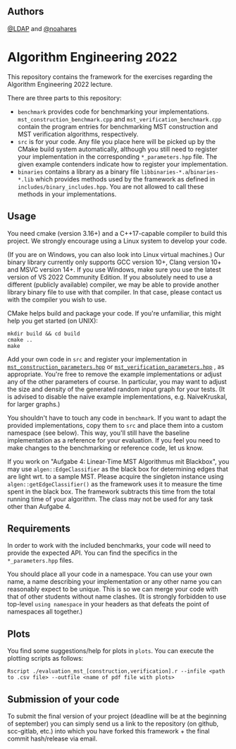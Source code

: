 ## Authors

[@LDAP](https://github.com/LDAP) and [@noahares](https://github.com/noahares)

# Algorithm Engineering 2022
This repository contains the framework for the exercises regarding the Algorithm Engineering 2022 lecture.

There are three parts to this repository:
<ul>
    <li><code>benchmark</code> provides code for benchmarking your implementations. 
        <code>mst_construction_benchmark.cpp</code> and <code>mst_verification_benchmark.cpp</code> contain 
        the program entries for benchmarking MST construction and MST verification algorithms, respectively.</li>
    <li><code>src</code> is for your code. Any file you place here will be picked up by the CMake build 
        system automatically, although you still need to register your implementation in the corresponding 
        <code>*_parameters.hpp</code> file. The given example contenders indicate how to register your 
        implementation. </li>
    <li><code>binaries</code> contains a library as a binary file <code>libbinaries-*.a</code>/<code>binaries-*.lib</code> which provides methods 
        used by the framework as defined in <code>includes/binary_includes.hpp</code>. You are not allowed 
        to call these methods in your implementations.</li>
</ul>


## Usage
You need cmake (version 3.16+) and a C++17-capable compiler to build this project.
We strongly encourage using a Linux system to develop your code.

(If you are on Windows, you can also look into Linux virtual machines.)
Our binary library currently only supports GCC version 10+, Clang version 10+ 
and MSVC version 14+. If you use Windows, make sure you use the latest version 
of VS 2022 Community Edition. If you absolutely need to use a different (publicly 
available) compiler, we may be able to provide another library binary file to 
use with that compiler. In that case, please contact us with the compiler 
you wish to use.

CMake helps build and package your code.
If you're unfamiliar, this might help you get started (on UNIX):

``` shell
mkdir build && cd build
cmake ..
make
```


Add your own code in <code>src</code> and register your implementation 
in [`mst_construction_parameters.hpp`](src/mst_construction_parameters.hpp) 
or [`mst_verification_parameters.hpp`](src/mst_verification_parameters.hpp)
, as appropriate.
You're free to remove the example implementations or adjust any of the 
other parameters of course. In particular, you may want to adjust the 
size and density of the generated random input graph for your tests. 
(It is advised to disable the naive example implementations, e.g. 
NaiveKruskal, for larger graphs.)

You shouldn't have to touch any code in <code>benchmark</code>. 
If you want to adapt the provided implementations, copy them to <code>src</code> 
and place them into a custom namespace (see below).
This way, you'll still have the baseline implementation as a reference for your evaluation.
If you feel you need to make changes to the benchmarking or reference code, let us know.

If you work on "Aufgabe 4: Linear-Time MST Algorithmus mit Blackbox", you may use 
<code>algen::EdgeClassifier</code> as the black box for determining edges that are light wrt. to a sample MST.
Please acquire the singleton instance using <code>algen::getEdgeClassifier()</code> as the framework uses it to measure
the time spent in the black box. The framework subtracts this time from the total running time of your algorithm.
The class may not be used for any task other than Aufgabe 4.

## Requirements
In order to work with the included benchmarks, your code will need to provide the expected API.
You can find the specifics in the <code>*_parameters.hpp</code> files.

You should place all your code in a namespace. You can use your own name, a name describing 
your implementation or any other name you can reasonably expect to be unique. 
This is so we can merge your code with that of other students without name clashes.
(It is strongly forbidden to use top-level <code>using namespace</code> in your headers as that defeats the point
of namespaces all together.)

## Plots
You find some suggestions/help for plots in <code>plots</code>. You can execute the plotting scripts as follows:
``` shell
Rscript ./evaluation_mst_[construction,verification].r --infile <path to .csv file> --outfile <name of pdf file with plots>
```

## Submission of your code
To submit the final version of your project (deadline will be at the beginning of september) you can simply send us a link to the repository (on github, scc-gitlab, etc.) into which you have forked this framework + the final commit hash/release via email.

